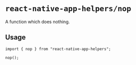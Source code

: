 # `react-native-app-helpers/nop`

A function which does nothing.

## Usage

```tsx
import { nop } from "react-native-app-helpers";

nop();
```
